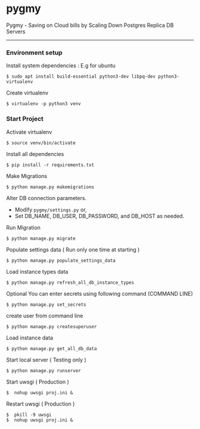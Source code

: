 # pygmy
Pygmy - Saving on Cloud bills by Scaling Down Postgres Replica DB Servers

---

### Environment setup
Install system dependencies : E.g for ubuntu
```shell
$ sudo apt install build-essential python3-dev libpq-dev python3-virtualenv
```

Create virtualenv
```shell
$ virtualenv -p python3 venv
```

### Start Project
Activate virtualenv
```shell
$ source venv/bin/activate
```

Install all dependencies
```shell
$ pip install -r requirements.txt
```

Make Migrations
```shell
$ python manage.py makemigrations
```

Alter DB connection parameters.
- Modify `pygmy/settings.py` or,
- Set DB_NAME, DB_USER, DB_PASSWORD, and DB_HOST as needed.

Run Migration
```shell
$ python manage.py migrate
```

Populate settings data ( Run only one time at starting )
```shell
$ python manage.py populate_settings_data
```

Load instance types data
```shell
$ python manage.py refresh_all_db_instance_types
```

Optional You can enter secrets using following command (COMMAND LINE)
```shell
$ python manage.py set_secrets
```

create user from command line
```shell
$ python manage.py createsuperuser
```

Load instance data
```shell
$ python manage.py get_all_db_data
```

Start local server ( Testing only )
```shell
$ python manage.py runserver
```

Start uwsgi ( Production )
```shell
$  nohup uwsgi proj.ini &
```

Restart uwsgi ( Production )
```shell
$  pkill -9 uwsgi
$  nohup uwsgi proj.ini &
```

